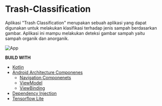 # Trash-Classification
Aplikasi "Trash Classification" merupakan sebuah aplikasi yang dapat digunakan untuk melakukan klasifikasi terhadap jenis sampah berdasarkan gambar.
Aplikasi ini mampu melakukan deteksi gambar sampah yaitu sampah organik dan anorganik.

![App](https://github.com/gt-anntshaaa/Trash-Classification/blob/master/video_2023-11-27_23-56-14.gif)

**BUILD WITH**
- [Kotlin](https://kotlinlang.org/)
- [Android Architecture Componenes](https://developer.android.com/topic/architecture)
  + [Navigation Componenets](https://developer.android.com/guide/navigation/get-started)
  + [ViewModel](https://developer.android.com/topic/libraries/architecture/viewmodel)
  + [ViewBinding](https://developer.android.com/topic/libraries/view-binding)
- [Dependency Injection](https://developer.android.com/training/dependency-injection/hilt-android?hl=id)
- [Tensorflow Lite](https://www.tensorflow.org/lite/android?hl=id)
